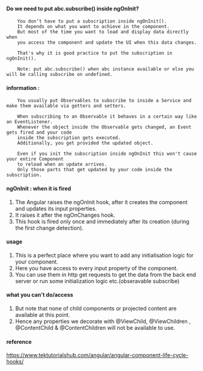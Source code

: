 #### Do we need to put abc.subscribe() inside ngOnInit?

        You don‘t have to put a subscription inside ngOnInit(). 
        It depends on what you want to achieve in the component. 
        But most of the time you want to load and display data directly when 
        you access the component and update the UI when this data changes. 
        
        That's why it is good practice to put the subscription in ngOnInit().

        Note: put abc.subscribe() when abc instance available or else you will be calling subscribe on undefined. 

#### information : 

        You usually put Observables to subscribe to inside a Service and make them available via getters and setters.

        When subscribing to an Observable it behaves in a certain way like an EventListener. 
        Whenever the object inside the Observable gets changed, an Event gets fired and your code 
        inside the subscription gets executed. 
        Additionally, you get provided the updated object.

        Even if you init the subscription inside ngOnInit this won't cause your entire Component 
        to reload when an update arrives. 
        Only those parts that get updated by your code inside the subscription.


#### ngOnInit : when it is fired

1. The Angular raises the ngOnInit hook, after it creates the component and updates its input properties. 
2. It raises it after the ngOnChanges hook.
3. This hook is fired only once and immediately after its creation (during the first change detection).

#### usage

1. This is a perfect place where you want to add any initialisation logic for your component.  
2. Here you have access to every input property of the component. 
3. You can use them in  http get requests to get the data from the back end server or run some initialization logic etc.(obseravable subscribe)

#### what you can't do/access

1. But note that none of child components or projected content are available at this point. 
2. Hence any properties we decorate with @ViewChild, @ViewChildren , @ContentChild & @ContentChildren will not be available to use.

#### reference

https://www.tektutorialshub.com/angular/angular-component-life-cycle-hooks/
